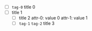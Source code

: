 - [ ] `tag-0` title 0
- [ ] title 1
    - [ ] title 2
        attr-0: value 0
        attr-1: value 1
    - [ ] `tag-1` `tag-2` title 3